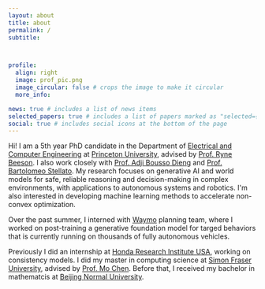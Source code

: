 ```yaml
---
layout: about
title: about
permalink: /
subtitle:



profile:
  align: right
  image: prof_pic.png
  image_circular: false # crops the image to make it circular
  more_info:

news: true # includes a list of news items
selected_papers: true # includes a list of papers marked as "selected={true}"
social: true # includes social icons at the bottom of the page
---
```



Hi! I am a 5th year PhD candidate in the Department of [Electrical and Computer Engineering](https://ece.princeton.edu/) at [Princeton University](https://www.princeton.edu/), advised by [Prof. Ryne Beeson](https://beeson.princeton.edu/). I also work closely with [Prof. Adji Bousso Dieng](https://vertaix.princeton.edu/) and [Prof. Bartolomeo Stellato](https://stella.to/). 
My research focuses on generative AI and world models for safe, reliable reasoning and decision-making in complex environments, with applications to autonomous systems and robotics. I'm also interested in developing machine learning methods to accelerate non-convex optimization.

Over the past summer, I interned with [Waymo](https://waymo.com/) planning team, where I worked on post-training a generative foundation model for targed behaviors that is currently running on thousands of fully autonomous vehicles. 

Previously I did an internship at [Honda Research Institute USA](https://usa.honda-ri.com/), working on consistency models. I did my master in computing science at [Simon Fraser University](https://www.sfu.ca/), advised by [Prof. Mo Chen](https://www.sfumars.com/). Before that, I received my bachelor in mathematcis at [Beijing Normal University](https://english.bnu.edu.cn/).

<!-- [[Google Scholar]](https://scholar.google.com/citations?user=Hw0HthIAAAAJ&hl=en) [[LinkedIn]](https://www.linkedin.com/in/anjian-li/) [[GitHub]](https://github.com/anjianli21) [[Email]](anjianl@princeton.edu) -->

<a href="https://scholar.google.com/citations?user=Hw0HthIAAAAJ&hl=en" target="_blank" style="margin-right: 15px;"><i class="fas fa-graduation-cap fa-3x"></i></a>
<a href="https://www.linkedin.com/in/anjian-li/" target="_blank" style="margin-right: 15px;"><i class="fab fa-linkedin fa-3x"></i></a>
<a href="https://github.com/anjianli21" target="_blank" style="margin-right: 15px;"><i class="fab fa-github fa-3x"></i></a>
<a href="mailto:anjianl@princeton.edu"><i class="fas fa-envelope fa-3x"></i></a>